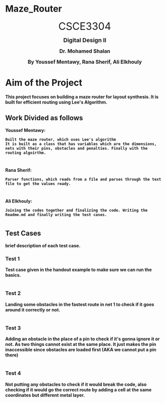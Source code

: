 # Maze_Router

<p align= "center" >
<font size ="6">CSCE3304</font>
</p>
<p align= "center" >
<font size ="4"><b>Digital Design II<b></font>
</p>
<p align= "center" >
<font size ="3">Dr. Mohamed Shalan</font>
</p>
<p align= "center" >
<font size ="3">By Youssef Mentawy, Rana Sherif, Ali Elkhouly</font>
</p>

# Aim of the Project

This project focuses on building a maze router for layout synthesis. It is built for efficient routing using Lee's Algorithm.

## Work Divided as follows

Youssef Mentawy:

    Built the maze router, which uses Lee's algorithm
    It is built as a class that has variables which are the dimensions, nets with their pins, obstacles and penalties. Finally with the routing algoirthm.

#

Rana Sherif:

    Parser functions, which reads from a file and parses through the text file to get the values ready.

#

Ali Elkhouly:

    Joining the codes together and finalizing the code. Writing the Readme.md and finally writing the test cases.

#

## Test Cases

brief description of each test case.

### Test 1

Test case given in the handout example to make sure we can run the basics.

#

### Test 2

Landing some obstacles in the fastest route in net 1 to check if it goes around it correctly or not.

#

### Test 3

Adding an obstacle in the place of a pin to check if it's gonna ignore it or not. As two things cannot exist at the same place. It just makes the pin inaccessible since obstacles are loaded first (AKA we cannot put a pin there)

#

### Test 4

Not putting any obstacles to check if it would break the code, also checking if it would go the correct route by adding a cell at the same coordinates but different metal layer.
